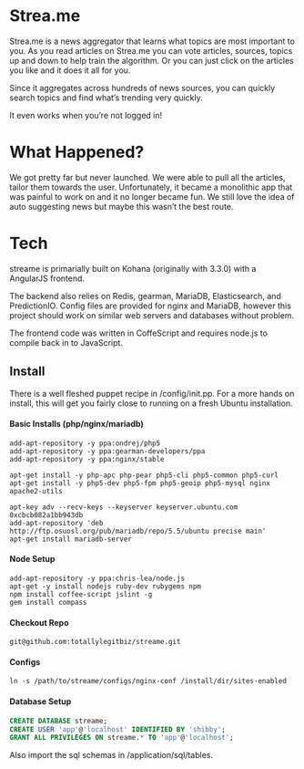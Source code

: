 Strea.me
========

Strea.me is a news aggregator that learns what topics are most important to you. 
As you read articles on Strea.me you can vote articles, sources, topics up and 
down to help train the algorithm. Or you can just click on the articles you 
like and it does it all for you. 

Since it aggregates across hundreds of news sources, you can quickly 
search topics and find what’s trending very quickly.

It even works when you’re not logged in!

What Happened?
==============

We got pretty far but never launched. We were able to pull all the articles, 
tailor them towards the user. Unfortunately, it became a monolithic app that 
was painful to work on and it no longer became fun. We still love the 
idea of auto suggesting news but maybe this wasn’t the best route.

Tech
====

streame is primarially built on Kohana (originally with 3.3.0) with a AngularJS frontend.

The backend also relies on Redis, gearman, MariaDB, Elasticsearch, and 
PredictionIO. Config files are provided for nginx and MariaDB, however this project
should work on similar web servers and databases without problem.

The frontend code was written in CoffeScript and requires node.js to compile back
in to JavaScript.

## Install

There is a well fleshed puppet recipe in /config/init.pp. For a more 
hands on install, this will get you fairly close to running on a
fresh Ubuntu installation.

#### Basic Installs (php/nginx/mariadb)
```
add-apt-repository -y ppa:ondrej/php5
add-apt-repository -y ppa:gearman-developers/ppa
add-apt-repository -y ppa:nginx/stable

apt-get install -y php-apc php-pear php5-cli php5-common php5-curl 
apt-get install -y php5-dev php5-fpm php5-geoip php5-mysql nginx apache2-utils 

apt-key adv --recv-keys --keyserver keyserver.ubuntu.com 0xcbcb082a1bb943db
add-apt-repository 'deb http://ftp.osuosl.org/pub/mariadb/repo/5.5/ubuntu precise main'
apt-get install mariadb-server
```

#### Node Setup
```
add-apt-repository -y ppa:chris-lea/node.js
apt-get -y install nodejs ruby-dev rubygems npm
npm install coffee-script jslint -g
gem install compass
```

#### Checkout Repo
```
git@github.com:totallylegitbiz/streame.git
```

#### Configs
```
ln -s /path/to/streame/configs/nginx-conf /install/dir/sites-enabled
```

#### Database Setup
```sql
CREATE DATABASE streame;
CREATE USER 'app'@'localhost' IDENTIFIED BY 'shibby';
GRANT ALL PRIVILEGES ON streame.* TO 'app'@'localhost';
```

Also import the sql schemas in /application/sql/tables.
